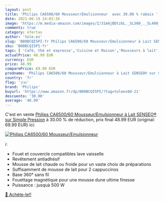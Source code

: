 ```yaml
---
layout: post
title: 'Philips CA6500/60 Mousseur/Emulsionneur  avec 30.00 % rabais '
date: 2021-06-19 14:03:34
image: 'https://m.media-amazon.com/images/I/31mAjBDtzbL._SL500_._SL400_.jpg'
comments: true
category: ofertas
author: 'tole.es'
slug: 'B00BCQI5PI-fr Philips CA6500/60 Mousseur/Emulsionneur à Lait SENSEO® sur...'
sku: 'B00BCQI5PI-fr'
tags: [ 'Café, thé et expresso','Cuisine et Maison','Mousseurs à lait','Mousseurs à lait automatiques','philips', ]
actualPrice: 48.99 EUR
currency: EUR
price: 48.99
comparePrice: 69.99 EUR
prodname: 'Philips CA6500/60 Mousseur/Emulsionneur à Lait SENSEO® sur Simple Pression'
country: 'fr'
flag: '🇫🇷'
brand: 'Philips'
buyurl: 'https://www.amazon.fr/dp/B00BCQI5PI/?tag=tolees0d-21'
descuento: '30.00'
average: '48.99'
---
```


C'est en vente [Philips CA6500/60 Mousseur/Emulsionneur à Lait SENSEO® sur Simple Pression](https://www.amazon.fr/dp/B00BCQI5PI/?tag=tolees0d-21)  à  30.00 % de réduction, prix final  48.99 EUR (original: 69.99 EUR) ici:

[![Philips CA6500/60 Mousseur/Emulsionneur ](https://m.media-amazon.com/images/I/31mAjBDtzbL._SL500_._SL400_.jpg)](https://www.amazon.fr/dp/B00BCQI5PI/?tag=tolees0d-21)

ℹ️:

- Fouet et couvercle compatibles lave vaisselle
- Revêtement antiadhésif
- Mousse de lait chaude ou froide pour un vaste choix de préparations
- Suffisamment de mousse de lait pour 2 cappuccinos
- Base 360° sans fil
- Fouettage magnétique pour une mousse dune ultime finesse
- Puissance : jusquà 500 W

[🛒 Achète-le!!](https://www.amazon.fr/dp/B00BCQI5PI/?tag=tolees0d-21)
